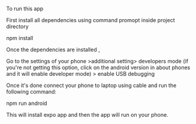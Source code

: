 To run this app

First install all dependencies using command promopt inside project directory

npm install

Once the dependencies are installed ,

Go to the settings of your phone >additional setting> developers mode (if you're not getting this option, click on the android version in about phones and it will enable developer mode) > enable USB debugging 

Once it's done connect your phone to laptop using cable and run the following command:

npm run android


This will install expo app and then the app will run on your phone. 

